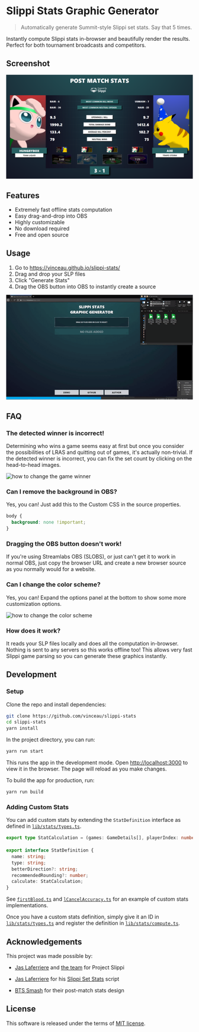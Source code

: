 # Slippi Stats Graphic Generator

> Automatically generate Summit-style Slippi set stats. Say that 5 times.

Instantly compute Slippi stats in-browser and beautifully render the results. Perfect for both tournament broadcasts and competitors.

## Screenshot

![generated slippi stats screenshot](docs/images/screenshot.png)

## Features

- Extremely fast offline stats computation
- Easy drag-and-drop into OBS
- Highly customizable
- No download required
- Free and open source

## Usage

1. Go to <https://vinceau.github.io/slippi-stats/>
2. Drag and drop your SLP files
3. Click "Generate Stats"
4. Drag the OBS button into OBS to instantly create a source

![animated gif showing the usage](docs/images/usage.gif)

## FAQ

### The detected winner is incorrect!

Determining who wins a game seems easy at first but once you consider the possibilities of LRAS and quitting out of games, it's actually non-trivial. If the detected winner is incorrect, you can fix the set count by clicking on the head-to-head images.

![how to change the game winner](https://i.imgur.com/ZzCvVID.gif)

### Can I remove the background in OBS?

Yes, you can! Just add this to the Custom CSS in the source properties.

```css
body {
  background: none !important;
}
```

### Dragging the OBS button doesn't work!

If you're using Streamlabs OBS (SLOBS), or just can't get it to work in normal OBS, just copy the browser URL and create a new browser source as you normally would for a website.

### Can I change the color scheme?

Yes, you can! Expand the options panel at the bottom to show some more customization options.

![how to change the color scheme](https://i.imgur.com/zFnevxq.gif)

### How does it work?

It reads your SLP files locally and does all the computation in-browser. Nothing is sent to any servers so this works offline too! This allows very fast Slippi game parsing so you can generate these graphics instantly.

## Development

### Setup

Clone the repo and install dependencies:

```bash
git clone https://github.com/vinceau/slippi-stats
cd slippi-stats
yarn install
```

In the project directory, you can run:

```bash
yarn run start
```

This runs the app in the development mode. Open <http://localhost:3000> to view it in the browser. The page will reload as you make changes.

To build the app for production, run:

```bash
yarn run build
```

### Adding Custom Stats

You can add custom stats by extending the `StatDefinition` interface as defined in [`lib/stats/types.ts`](src/lib/stats/types.ts).

```typescript
export type StatCalculation = (games: GameDetails[], playerIndex: number) => StatCalculationResult;

export interface StatDefinition {
  name: string;
  type: string;
  betterDirection?: string;
  recommendedRounding?: number;
  calculate: StatCalculation;
}
```

See [`firstBlood.ts`](src/lib/stats/definitions/firstBlood.ts) and [`lCancelAccuracy.ts`](src/lib/stats/definitions/lCancelAccuracy.ts) for an example of custom stats implementations.

Once you have a custom stats definition, simply give it an ID in [`lib/stats/types.ts`](src/lib/stats/types.ts) and register the definition in [`lib/stats/compute.ts`](src/lib/stats/compute.ts).

## Acknowledgements

This project was made possible by:

- [Jas Laferriere](https://github.com/JLaferri) and [the team](https://slippi.gg/about) for Project Slippi

- [Jas Laferriere](https://github.com/JLaferri) for his [Slippi Set Stats](https://github.com/project-slippi/slippi-set-stats) script

- [BTS Smash](https://twitter.com/BTSsmash/) for their post-match stats design

## License

This software is released under the terms of [MIT license](LICENSE).
